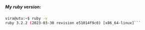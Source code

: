 ##### My ruby version:
```bash
vira@utu:~$ ruby -v
ruby 3.2.2 (2023-03-30 revision e51014f9c0) [x86_64-linux]```
